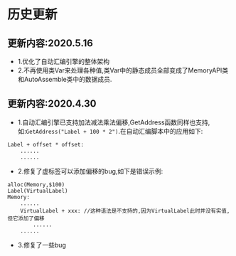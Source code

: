 # 历史更新
## 更新内容:2020.5.16
* 1.优化了自动汇编引擎的整体架构
* 2.不再使用类Var来处理各种值,类Var中的静态成员全部变成了MemoryAPI类和AutoAssemble类中的数据成员.
## 更新内容:2020.4.30
* 1.自动汇编引擎已支持加法减法乘法偏移,GetAddress函数同样也支持,如:`GetAddress("Label + 100 * 2")`.在自动汇编脚本中的应用如下:<br>
```assembly
Label + offset * offset:
	......
	......
```
* 2.修复了虚标签可以添加偏移的bug,如下是错误示例:<br>
```assembly
alloc(Memory,$100)
Label(VirtualLabel)
Memory:
	......
	VirtualLabel + xxx: //这种语法是不支持的,因为VirtualLabel此时并没有实值,但它添加了偏移
		......
	......
```
* 3.修复了一些bug